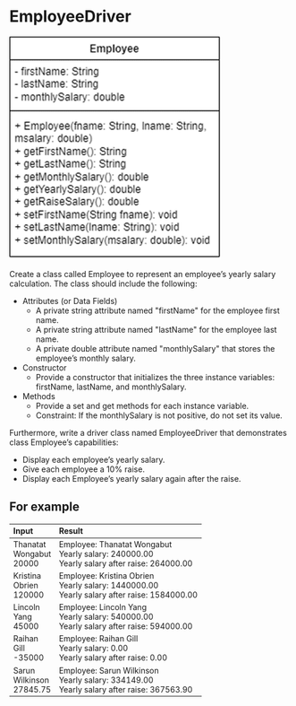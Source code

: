 # EmployeeDriver

![emp](../../img/emp-oop.png)

Create a class called Employee to represent an employee’s yearly salary calculation. The class should include the following:

* Attributes (or Data Fields)
  * A private string attribute named "firstName" for the employee first name.
  * A private string attribute named "lastName" for the employee last name.
  * A private double attribute named "monthlySalary" that stores the employee’s monthly salary.
* Constructor
  * Provide a constructor that initializes the three instance variables: firstName, lastName, and monthlySalary.
* Methods
  * Provide a set and get methods for each instance variable.
  * Constraint: If the monthlySalary is not positive, do not set its value.

Furthermore, write a driver class named EmployeeDriver that demonstrates class Employee’s capabilities:

* Display each employee’s yearly salary.
* Give each employee a 10% raise.
* Display each Employee’s yearly salary again after the raise.

## For example

| **Input**     | **Result** |
|:--------------|:-----------|
| Thanatat <br> Wongabut <br> 20000 | Employee: Thanatat Wongabut <br> Yearly salary: 240000.00 <br> Yearly salary after raise: 264000.00 |
| Kristina <br> Obrien <br> 120000 | Employee: Kristina Obrien <br> Yearly salary: 1440000.00 <br> Yearly salary after raise: 1584000.00 |
| Lincoln <br> Yang <br> 45000 | Employee: Lincoln Yang <br> Yearly salary: 540000.00 <br> Yearly salary after raise: 594000.00 |
| Raihan <br> Gill <br> -35000 | Employee: Raihan Gill <br> Yearly salary: 0.00 <br> Yearly salary after raise: 0.00 |
| Sarun <br> Wilkinson <br> 27845.75 | Employee: Sarun Wilkinson <br> Yearly salary: 334149.00 <br> Yearly salary after raise: 367563.90 |
